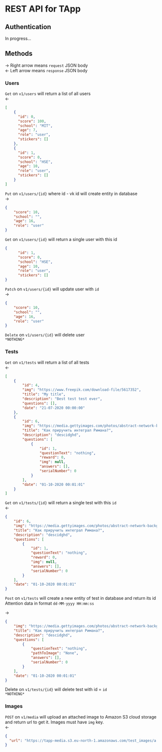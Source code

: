 # REST API for TApp
## Authentication
In progress...
## Methods
-> Right arrow means `request` JSON body \
<- Left arrow means `response` JSON body

### Users
`Get` on `v1/users` will return a list of all users \
<-
```json
[
    {
      "id": 0,
      "score": 100,
      "school": "MIT",
      "age": 7,
      "role": "user",
      "stickers": []
    },
    {
      "id": 1,
      "score": 0,
      "school": "HSE",
      "age": 10,
      "role": "user",
      "stickers": []
    }
]
``` 


`Put` on `v1/users/{id}` where id - vk id will create entity in database \
-> 
```json
{
    "score": 10,
    "school": "",
    "age": 16,
    "role": "user"
}
```

`Get` on `v1/users/{id}` will return a single user with this id 
```json
{
      "id": 1,
      "score": 0,
      "school": "HSE",
      "age": 10,
      "role": "user",
      "stickers": []
}
```

`Patch` on `v1/users/{id}` will update user with `id`  \
-> 
```json
{
    "score": 10,
    "school": "",
    "age": 16,
    "role": "user"
}
```

`Delete` on `v1/users/{id}` will delete user \
`*NOTHING*`

### Tests
`Get` on `v1/tests` will return a list of all tests \
<-
```json
[
    {
        "id": 4,
        "img": "https://www.freepik.com/download-file/5617352",
        "title": "My title",
        "description": "Best test test ever",
        "questions": [],
        "date": "21-07-2020 00:00:00"
    },
    {
        "id": 6,
        "img": "https://media.gettyimages.com/photos/abstract-network-background-picture-id836272842?s=612x612",
        "title": "Как приручить интеграл Римана?",
        "description": "descidghd",
        "questions": [
            {
                "id": 1,
                "questionText": "nothing",
                "reward": 0,
                "img": null,
                "answers": [],
                "serialNumber": 0
            }
        ],
        "date": "01-10-2020 00:01:01"
    }
]
```

`Get` on `v1/tests/{id}` will return a single test with this `id` \
<-
```json
{
    "id": 6,
    "img": "https://media.gettyimages.com/photos/abstract-network-background-picture-id836272842?s=612x612",
    "title": "Как приручить интеграл Римана?",
    "description": "descidghd",
    "questions": [
        {
            "id": 1,
            "questionText": "nothing",
            "reward": 0,
            "img": null,
            "answers": [],
            "serialNumber": 0
        }
    ],
    "date": "01-10-2020 00:01:01"
}
```

`Post` on `v1/tests` will create a new entity of test in database and return its id \
Attention data in format `dd-MM-yyyy HH:mm:ss`

-> 
```json
{
    "img": "https://media.gettyimages.com/photos/abstract-network-background-picture-id836272842?s=612x612",
    "title": "Как приручить интеграл Римана?",
    "description": "descidghd",
    "questions": [
        {
            "questionText": "nothing",
            "pathToImage": "None",
            "answers": [],
            "serialNumber": 0
        }
    ],
    "date": "01-10-2020 00:01:01"
}
```
Delete on `v1/tests/{id}` will delete test with id = `id` \
`*NOTHING*`

### Images
`POST` on `v1/media` will upload an attached image to Amazon S3 cloud storage and return url to get it. 
Images must have `img` key.\
<-
```json
{
  "url": "https://tapp-media.s3.eu-north-1.amazonaws.com/test_images/a.jpg" 
}
```
